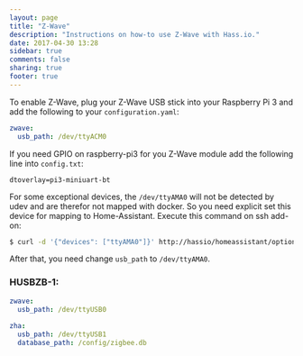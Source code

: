 ```yaml
---
layout: page
title: "Z-Wave"
description: "Instructions on how-to use Z-Wave with Hass.io."
date: 2017-04-30 13:28
sidebar: true
comments: false
sharing: true
footer: true
---
```


To enable Z-Wave, plug your Z-Wave USB stick into your Raspberry Pi 3 and add the following to your `configuration.yaml`:

```yaml
zwave:
  usb_path: /dev/ttyACM0
```

If you need GPIO on raspberry-pi3 for you Z-Wave module add the following line into `config.txt`:
```
dtoverlay=pi3-miniuart-bt
```

For some exceptional devices, the `/dev/ttyAMA0` will not be detected by udev and are therefor not mapped with docker.
So you need explicit set this device for mapping to Home-Assistant. Execute this command on ssh add-on:
```bash
$ curl -d '{"devices": ["ttyAMA0"]}' http://hassio/homeassistant/options
```
After that, you need change `usb_path` to `/dev/ttyAMA0`.

### HUSBZB-1:
```yaml
zwave:
  usb_path: /dev/ttyUSB0
  
zha:
  usb_path: /dev/ttyUSB1
  database_path: /config/zigbee.db
```
